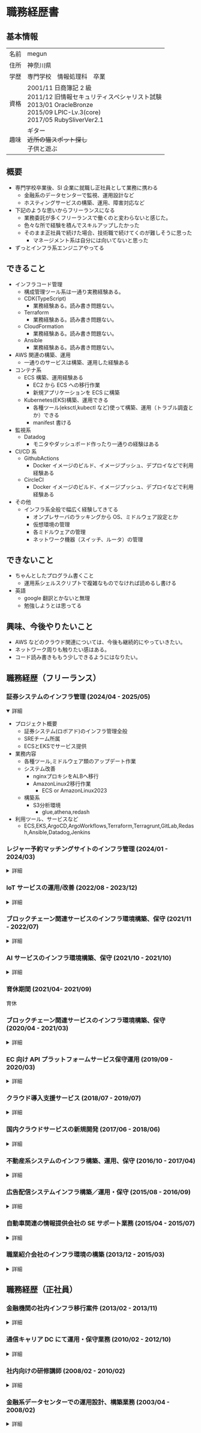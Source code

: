 # 職務経歴書

## 基本情報

|      |                                                                                                                                                      |
| ---- | ---------------------------------------------------------------------------------------------------------------------------------------------------- |
| 名前 | megun                                                                                                                                                |
| 住所 | 神奈川県                                                                                                                                             |
| 学歴 | 専門学校　情報処理科　卒業                                                                                                                           |
| 資格 | 2001/11 日商簿記 2 級<br>2011/12 旧情報セキュリティスペシャリスト試験<br>2013/01 OracleBronze<br>2015/09 LPIC-Lv.3(core)<br>2017/05 RubySliverVer2.1 |
| 趣味 | ギター<br>~~近所の猫スポット探し~~<br>子供と遊ぶ                                                                                                     |

## 概要

- 専門学校卒業後、SI 企業に就職し正社員として業務に携わる
  - 金融系のデータセンターで監視、運用設計など
  - ホスティングサービスの構築、運用、障害対応など
- 下記のような思いからフリーランスになる
  - 業務委託が多くフリーランスで働くのと変わらないと感じた。
  - 色々な所で経験を積んでスキルアップしたかった
  - そのまま正社員で続けた場合、技術職で続けてくのが難しそうに思った
    - マネージメント系は自分には向いてないと思った
- ずっとインフラ系エンジニアやってる

## できること

- インフラコード管理
  - 構成管理ツール系は一通り実務経験ある。
  - CDK(TypeScript)
    - 業務経験ある。読み書き問題ない。
  - Terraform
    - 業務経験ある。読み書き問題ない。
  - CloudFormation
    - 業務経験ある。読み書き問題ない。
  - Ansible
    - 業務経験ある。読み書き問題ない。
- AWS 関連の構築、運用
  - 一通りのサービスは構築、運用した経験ある
- コンテナ系
  - ECS 構築、運用経験ある
    - EC2 から ECS への移行作業
    - 新規アプリケーションを ECS に構築
  - Kubernetes(EKS)構築、運用できる
    - 各種ツール(eksctl,kubectl など)使って構築、運用（トラブル調査とか）できる
    - manifest 書ける
- 監視系
  - Datadog
    - モニタやダッシュボード作ったり一通りの経験はある
- CI/CD 系
  - GithubActions
    - Docker イメージのビルド、イメージプッシュ、デプロイなどで利用経験ある
  - CircleCI
    - Docker イメージのビルド、イメージプッシュ、デプロイなどで利用経験ある
- その他
  - インフラ系全般で幅広く経験してきてる
    - オンプレサーバのラッキングから OS、ミドルウェア設定とか
    - 仮想環境の管理
    - 各ミドルウェアの管理
    - ネットワーク機器（スイッチ、ルータ）の管理

## できないこと

- ちゃんとしたプログラム書くこと
  - 運用系シェルスクリプトで複雑なものでなければ読めるし書ける
- 英語
  - google 翻訳とかないと無理
  - 勉強しようとは思ってる

## 興味、今後やりたいこと

- AWS などのクラウド関連については、今後も継続的にやっていきたい。
- ネットワーク周りも触りたい感はある。
- コード読み書きももう少しできるようにはなりたい。

<div style="page-break-before:always"></div>

## 職務経歴（フリーランス）

### 証券システムのインフラ管理 (2024/04 - 2025/05)

<details open>
<summary>詳細</summary>

<div>

- プロジェクト概要
  - 証券システム(ロボアド)のインフラ管理全般
  - SREチーム所属
  - ECSとEKSでサービス提供
- 業務内容
  - 各種ツール,ミドルウェア類のアップデート作業
  - システム改善
    - nginxプロキシをALBヘ移行
    - AmazonLinux2移行作業
      - ECS or AmazonLinux2023
  - 構築系
    - S3分析環境
      - glue,athena,redash
- 利用ツール、サービスなど
  - ECS,EKS,ArgoCD,ArgoWorkflows,Terraform,Terragrunt,GitLab,Redash,Ansible,Datadog,Jenkins

</div>
</details>

### レジャー予約マッチングサイトのインフラ管理 (2024/01 - 2024/03)

<details close>
<summary>詳細</summary>

<div>

- プロジェクト概要
  - レジャー予約マッチングサイトのインフラ管理全般
- 業務内容
  - 各種アップデート作業
    - ArgoCD アップデート(2.7->2.9)
    - ArgoWorkflows アップデート(3.4->3.5)
- 利用ツール、サービスなど
  - EKS,ArgoCD,ArgocWorkflows,Terraform,CircleCI

</div>
</details>

### IoT サービスの運用/改善 (2022/08 - 2023/12)

<details close>
<summary>詳細</summary>

<div>

- プロジェクト概要
  - IoT サービスのインフラ周りの構築保守全般を担当
  - インフラ専任は一人
  - コアアプリケーションは EC2 で稼働、Lambda などサーバーレスもある
- 業務内容
  - 各種アップデート作業
    - Lambda で使用してる Node.js/各ライブラリ類のバージョンアップ(100 以上ある)
    - CDKv1 から v2 への移行
    - RDS や Elasticache などアップデート
  - AWS セキュリティ周り
    - SecurityHub,GuardDuty 導入、設定
      - Slack 通知設定
      - セキュリティアカウントへ集約
      - Critical,High のもの対応
  - 脱 Jenkins
    - デプロイを GitHubActions へ移行(ジョブ数が 100 以上ある)
    - デプロイ方式が統一されてない(CDK,CFn,AWSSAM,Shell スクリプト...)ので、中身調査しながら移行
  - AWS コスト削減
    - SavingPlan、リザーブドインスタンス
    - 不要リソース整理
    - S3,DynamoDB の VPC エンドポイント設定(NatGateway コスト削減)
  - コアアプリケーションのコンテナ化
    - 構成検討、設計
    - 既存アプリケーションの調査
    - ECS へ移行
- 利用ツール、サービスなど
  - aws-cli,cdk
  - ECS,EC2,RDS(AuroraMySQL),Elasticache(Redis),Lambda,CloudFront,S3,SystemManager,KMS,Kinesis,OpenSearch,StepFunction,CloudFormation,CloudWatch,APIGateway,CodeBuild,CodeDeploy
  - GithubActions,Jenkins
  - Bash,Node.js,Java

</div>
</details>

### ブロックチェーン関連サービスのインフラ環境構築、保守 (2021/11 - 2022/07)

<details close>
<summary>詳細</summary>

<div>

- プロジェクト概要
  - 決済プラットフォームサービスのインフラ構築保守全般を担当
  - インフラ専任は一人
  - EKS 上で各種マイクロサービス起動、Istio でサービスメッシュ構成
  - 環境数は 4 面（開発用、本番用、検証用、顧客検証用など）
- 業務内容
  - 各種アップデート作業
    - Terraform0.12 から 1.2 系へのアップデート
    - Istio1.7 から 1.13 へのアップデート
    - EKS1.18 から 1.21 へのアップデート
    - ArgoCD1.6 から 2.3 へのアップデート
    - KubernetesExternalSecrets から ExternalSecretsOperator への移行
  - deploy の仕組み改善
    - shell スクリプト使いこんんでたのをシンプルな仕組みに変更
    - secret 管理方法改善
      - ParmaterStore
      - GitHubActions の OIDC
  - datadog 監視内容見直し
    - 監視項目追加(OOM イベントなど)
    - 通知周りの見直し
      - priority によって通知先変更
  - manifest のリファクタリング
    - kube-score の指摘内容の修正
    - helm と kustomize 併用
- 利用ツール、サービスなど
  - Terraform,eksctl,aws-cli
  - EKS,EC2,RDS(AuroraPostgreSQL),Elasticache(Redis),Lambda,CloudFront,S3,SystemManager,KMS,Kinesis
  - kubectl,kustomize,kubeconform,kube-score,external-dns,kubernetes-external-secrets,external-secrets-operator,metrics-server,istio
  - ArgoCD,GithubActions
  - Datadog,DatadgoLogs
  - Bash,Go
  - Metabase
  - Stunnel

</div>
</details>

### AI サービスのインフラ環境構築、保守 (2021/10 - 2021/10)

<details close>
<summary>詳細</summary>

<div>

- プロジェクト概要
  - AI×SaaS プロダクトのインフラ業務
  - インフラチームは 9 人
  - EKS 上でサービス稼働
- 業務内容
  - 新規環境構築
    - 脆弱性診断用の環境構築
  - 物理マシンへの既存アプリケーション移行のフォロー
    - メイン作業は別の人(アプリケーションチームの人)
    - インフラ関連(k8s/istio とか)をフォローする感じ
- 利用ツール、サービスなど
  - Terraform,eksctl,aws-cli
  - EKS,EC2,RDS(AuroraAurora),S3,SQS
  - kubectl,kustomize,helm,istio
  - ArgoCD,ArgoWorkflow,ArgoEvent

</div>
</details>

### 育休期間 (2021/04- 2021/09)

育休

### ブロックチェーン関連サービスのインフラ環境構築、保守 (2020/04 - 2021/03)

<details close>
<summary>詳細</summary>

<div>

- プロジェクト概要
  - 決済プラットフォームサービスのインフラ構築保守全般を担当
  - インフラ専任は一人
  - EKS 上で各種マイクロサービス起動、Istio でサービスメッシュ構成
  - 環境数は 4 ～ 7 面（時期によって増減する）くらい。
- 業務内容
  - AWS 上に構築されたインフラ環境の構築、保守全般
    - 不要リソースの調査、削除の提案
  - Kubernetes(EKS)環境の構築、保守全般
    - 各種ツールの利用提案(ClusterAutoscaler,metrics-server,kube-state-metrics など)
    - Secret 管理方法の改善提案（ExternalSecrets+ParameterStore）
  - CI/CD の改善活動
    - Spinnaker から ArgoCD への移行提案、構成設計、実装
    - manifest の validation を GithubActions/CircleCI で実装(kubeval,kube-score)
  - 監視環境の構築、改善活動
    - 監視項目検討、実装、修正
    - Dashbord の整備
  - 技術検証
    - Spinnaker のバージョンアップ検証
    - ArgoCD の機能検証、構成検討
    - EKS バージョンアップ方法の検証
    - istio1.4 から 1.7 系へのバージョンアップ方法の検証
    - AppMesh の機能検証
    - EFS の機能検証
    - データ分析用途として Metabase 提案、実装
  - 運用スクリプト作成、保守
    - Bash スクリプト
    - datadog へメトリクス通知する Go スクリプト作成
- 利用ツール、サービスなど
  - Terraform,eksctl,aws-cli
  - EKS,EC2,RDS(AuroraPostgreSQL),Elasticache(Redis),Lambda,SES,CloudFront,S3,SystemManager,KMS,EFS
  - kubectl,kustomize,kubeval,kube-score,external-dns,kubernetes-external-secrets,metrics-server,istio
  - Spinnaker,ArgoCD,GithubActions,CircleCI
  - Datadog,DatadgoLogs
  - Bash,Go
  - Metabase
  </div>
  </details>

### EC 向け API プラットフォームサービス保守運用 (2019/09 - 2020/03)

<details close>
<summary>詳細</summary>

<div>

- プロジェクト概要
  - EC サイトのバックエンドとして各種 API を提供するサービス
  - インフラチームとしては 6 人ほど
  - 各顧客ごとに AWS アカウントあり、ECS 上にマイクロサービス展開
  - 規模は顧客数\*環境(prod/dev など)で 20 ぐらいの AWS アカウント面倒見る
- 業務内容
  - 各顧客ごとの AWS 環境の構築、保守全般
    - Bash スクリプト、CloudFormation などで AWS リソース作成
    - アプリケーションのデプロイ
  - 運用スクリプト作成、保守
    - bash スクリプト、Python スクリプト
- 利用ツール、サービスなど
  - CloudFormation,Terraform,aws-cli,Ansible
  - ECS,Fargate,EC2,RDS(AuroraMySQL),Elasticache(Redis),DynamoDB,Lambda,SES,S3,SystemManager,Kinesis,SQS
  - Atlantis
  - Datadog,Sentry,CloudWatchLogs,td-agent,Elasticsearch
  - Bash,Python
  </div>
  </details>

### クラウド導入支援サービス (2018/07 - 2019/07)

<details>
<summary>詳細</summary>

<div>

- プロジェクト概要
  - APN プレミアコンサルティングパートナーでの AWS 環境の構築・運用業務
  - 所属したチームは 4 名ほどの規模
  - 主にゲーム系システムで環境数(prod/dev など)は顧客よるが 3 ～ 5 くらいはある。
  - 3 ～ 4 つくらいの案件をメインで担当
- 業務内容
  - 各顧客ごとの AWS 環境の構築、保守全般
    - terraform,ansible,chef などの各種構成管理ツールでの基盤構築
    - 顧客からの問い合わせ対応
    - AmazonLinux2 への入れ替え対応
    - ECS 用 EC2 インスタンスのディスク枯渇対応(原因特定、ディスクサイズ変更)
  - 技術検証
    - Linux アカウント管理として stns の検証、導入
    - ECS で Redash/Metabase の検証、導入
    - EKS の検証、Spinnaker の検証
- 利用ツール、サービスなど
  - Terraform,Packer,aws-cli,Ansible,Chef(Knife-zero)
  - ECS,Fargate,EC2,RDS(AuroraMySQL,PostgreSQL),Elasticache(Memcache,Redis),Lambda,SES,S3,SystemManager
  - CodeDeploy,CodeBuild,Rundeck,Jenkins
  - Datadog,Mackerel,td-agent,Elasticsearch
  - Bash,Python,Ruby
  - nginx,apache,ldap
  </div>
  </details>

### 国内クラウドサービスの新規開発 (2017/06 - 2018/06)

<details close>
<summary>詳細</summary>

<div>

- プロジェクト概要
  - 新規クラウドサービスの開発
  - 所属したチームは 6 ～ 8 名でインフラ専任は一人
  - CloudStack で基盤構築されてるがそこは別チーム担当で OS レイヤー以上を担当
- 業務内容
  - インフラ環境構築
    - OS、ミドルウェア、監視周りの設定
    - ログ収集機能がなかったので EFK 提案、構成設計、実装
  - デプロイ環境構築
    - Capistrano でアプリケーションデプロイ基盤を構築
  - 軽微なアプリケーション修正、アプリケーション機能開発
    - CloudStack で VM 作成、Userdata でルーティング追加する
    - Sensu 監視設定
- 利用ツール、サービスなど
  - Ansible
  - CloudStack
  - Capistrano
  - Zabbix,Sensu,td-agent,Elasticsearch,Kibana
  - Bash,Ruby
  - nginx,RabbitMQ,Redis,PerconaXtraDB,MySQL,DRBD,HAProxy
  </div>
  </details>

### 不動産系システムのインフラ構築、運用、保守 (2016/10 - 2017/04)

<details close>
<summary>詳細</summary>

<div>

- プロジェクト概要
  - ホスティングサービスで稼働してる既存システムを AWS へ移行する
  - インフラ担当は二名
- 業務内容
  - AWS クラウドへのインフラ環境構築、運用、保守
    - AWS 各リソースの設計、構築
    - OS、ミドルウェア、監視周りの設定
  - 既存システムの調査
- 利用ツール、サービスなど
  - EC2,CloudFront,RDS,S3,Elasticache
  - Mackerel
  - Bash,PHP
  - Apache,Wordpress
  </div>
  </details>

### 広告配信システムインフラ構築／運用・保守 (2015/08 - 2016/09)

<details close>
<summary>詳細</summary>

<div>

- プロジェクト概要
  - オンプレ、クラウドで稼働してるサービスのインフラ構築／運用・保守
  - インフラ担当は二名
- 業務内容
  - OS/ミドルウェア構築
    - Kickstart で OS インストール(4-50 台くらい)
    - Ansible で各種ミドルウェア設定
    - Redis/MongoDB のローリングアップデート実施
  - 障害対応／調査
    - MySQL 容量枯渇対応（パーティショニング設定、過去データバックアップ、定期的な不要データの削除自動化など実施）
  - アプリケーションデプロイ
    - Ansible でアプリケーションデプロイ
- 利用ツール、サービスなど
  - Ansible
  - CentOS6-7,Gentoo
  - MariaDB,MongoDB
  - Zabbix
  - Nginx,Redis,Yrmcds,Hadoop,keepalived
  </div>
  </details>

### 自動車関連の情報提供会社の SE サポート業務 (2015/04 - 2015/07)

<details close>
<summary>詳細</summary>
<div>

- プロジェクト概要
  - XenServer に構築された各種システムの保守
- 業務内容
  - FW/LB/DNS 設定変更
    - 顧客帯合わせに従い各種 NW 機器の設定変更
  - 障害調査／対応
    - アラートを受けて障害対応（できることはサービス再起動とかそのくらいだった）
- 利用ツール、サービスなど
  - XenServer
  - CentOS5-6
  - PostgreSQL,MySQL
  - Apache,Keepalived,BIND
  - Juniper(FW),BIG-IP(LB)
  </div>
  </details>

### 職業紹介会社のインフラ環境の構築 (2013/12 - 2015/03)

<details close>
<summary>詳細</summary>

<div>

- プロジェクト概要
  - 各プロジェクトのインフラ構築
  - オンプレ、VMware
- 業務内容
  - 仮想サーバの設計構築
  - NW 設備の設定変更
  - 保守担当者への引継ぎ
- 利用ツール、サービスなど
  - VMware Vsphere
  - CentOS6,WindowsServer2008,WindowsServer2012
  - PostgreSQL
  - Zabbix
  - DRBD,Heartbeat,Pacemaker
  - Apache,Tomcat
  - Cisco2960,CiscoASA,BIG-IP
  </div>
  </details>

## 職務経歴（正社員）

### 金融機関の社内インフラ移行案件 (2013/02 - 2013/11)

<details close>
<summary>詳細</summary>

<div>

- プロジェクト概要
  - 社内システム（メール、Web 閲覧など）の刷新
  - 実際に手を動かすのは別会社が担当、設計レビューなどを担当
- 業務内容
  - 設計レビュー
  - ユーザマニュアル作成
  - テスト項目策定
  - ベンダーへの指示管理業務
- 利用ツール、サービスなど
  - VMware Vsphere
  - RHEL6
  - Apache,Squid,BIND,Sendmail
  - I-Filter
  - InterScanWebSecurityVirtualAppliance,InterScanMessagingSecurityVirtualAppliance
  - SymantecMessagingGatewayVirtualEdition
  - CheckPoint(FW),Cisco(SW),A10(LB),
  </div>
  </details>

### 通信キャリア DC にて運用・保守業務 (2010/02 - 2012/10)

<details close>
<summary>詳細</summary>

<div>

- プロジェクト概要
  - ホスティングサービスの運用・保守業務
- 業務内容
  - ホスティングサーバの構築
  - エンドユーザからの問い合わせ対応
  - 障害対応、パッチ適用などの保守メンテ作業
- 利用ツール、サービスなど
  - VMware Vsphere
  - RHEL5,6
  - MySQL,PostgreSQL
  - Apache,Squid,BIND,Sendmail,Webmin
  - I-Filter
  - InterScanWebSecurity,InterScanMessagingSecurity,InterScanWebManager
  - BackuExec
  - McAfee ePolicy Orchestrator,VirusScanEnterprise
  - NetScreen(FW),FortiGate(FW),Cisco(SW),Array(LB),ServerIron(LB)
  </div>
  </details>

### 社内向けの研修講師 (2008/02 - 2010/02)

<details close>
<summary>詳細</summary>

<div>

- プロジェクト概要
  - 社内向けの研修講師
- 業務内容
  - インフラ技術者育成の研修講師
  - 研修内容策定、研修用機器選定
  - 案件のヘルプ
- 利用ツール、サービスなど
  - HP-UX11,WindowsServer2003
  - Oracle11g
  - JP1 製品
  - DataProtector,Arcserve
  - ServiceGuard,MSCS(MicrosoftClusterService)
  - ShellScript,VBScript
  </div>
  </details>

### 金融系データセンターでの運用設計、構築業務 (2003/04 - 2008/02)

<details close>
<summary>詳細</summary>

<div>

- プロジェクト概要
  - 金融系データセンターでの運用設計、構築業務
- 業務内容
  - JP1 製品を使用したジョブ、監視設計/構築
  - 運用部への引継ぎ
  - スケジュール管理、顧客対応、チーム内への技術支援
- 利用ツール、サービスなど
  - Windows2000Server,WindowsServer2003,HP-UX,AIX,RHEL
  - JP1 製品,Tivoli 製品
  - Arcserve,BackuExec
  - ShellScript,VBScript,ExcelVBA,Perl
  </div>
  </details>
